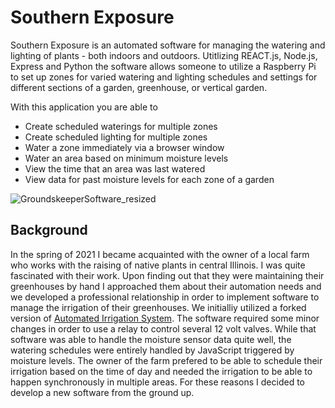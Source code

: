 # Southern Exposure

Southern Exposure is an automated software for managing the watering and lighting of plants - both indoors and outdoors.  Utitlizing REACT.js, Node.js, Express and Python the software allows someone to utilize a Raspberry Pi to set up zones for varied watering and lighting schedules and settings for different sections of a garden, greenhouse, or vertical garden.  

With this application you are able to
- Create scheduled waterings for multiple zones
- Create scheduled lighting for multiple zones
- Water a zone immediately via a browser window
- Water an area based on minimum moisture levels
- View the time that an area was last watered
- View data for past moisture levels for each zone of a garden


![GroundskeeperSoftware_resized](https://user-images.githubusercontent.com/30629717/160464091-c2859f13-dc74-4eec-87be-277f57043ff4.jpg)


## Background

In the spring of 2021 I became acquainted with the owner of a local farm who works with the raising of native plants in central Illinois. I was quite fascinated with their work.  Upon finding out that they were maintaining their greenhouses by hand I approached them about their automation needs and we developed a professional relationship in order to implement software to manage the irrigation of their greenhouses.  We initialliy utilized a forked version of [Automated Irrigation System](https://github.com/PatrickHallek/automated-irrigation-system).  The software required some minor changes in order to use a relay to control several 12 volt valves. While that software was able to handle the moisture sensor data quite well, the watering schedules were entirely handled by JavaScript triggered by moisture levels.  The owner of the farm prefered to be able to schedule their irrigation based on the time of day and needed the irrigation to be able to happen synchronously in multiple areas.  For these reasons I decided to develop a new software from the ground up.

